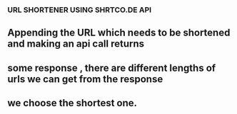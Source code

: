### URL SHORTENER USING SHRTCO.DE API
## Appending the URL which needs to be shortened and making an api call returns 
## some response , there are different lengths of urls we can get from the response
## we choose the shortest one.